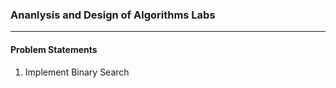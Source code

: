 ### Ananlysis and Design of Algorithms Labs

---

#### Problem Statements

1. Implement Binary Search
